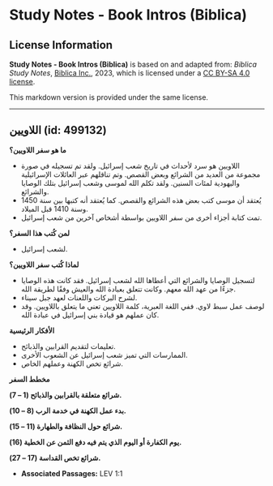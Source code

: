 # Study Notes - Book Intros (Biblica)

## License Information

**Study Notes - Book Intros (Biblica)** is based on and adapted from: _Biblica Study Notes_, [Biblica Inc.](https://www.biblica.com/), 2023, which is licensed under a [CC BY-SA 4.0 license](https://creativecommons.org/licenses/by-sa/4.0/legalcode.en).

This markdown version is provided under the same license.



--------------------------------

## اللاويين (id: 499132)

**ما هو سفر اللاويين؟**

* اللاويين هو سرد لأحداث في تاريخ شعب إسرائيل. ولقد تم تسجيله في صورة مجموعة من العديد من الشرائع وبعض القصص. وتم تناقلهم عبر العائلات الإسرائيلية واليهودية لمئات السنين. ولقد تكلم الله لموسى وشعب إسرائيل بتلك الوصايا والشرائع.
* يُعتقد أن موسى كتب بعض هذه الشرائع والقصص. كما يُعتقد أنه كتبها بين سنة 1450 وسنة 1410 قبل الميلاد.
* تمت كتابة أجزاء أخرى من سفر اللاويين بواسطة أشخاص آخرين من شعب إسرائيل.

**لمن كُتب هذا السفر؟**

* لشعب إسرائيل.

**لماذا كُتب سفر اللاويين؟**

* لتسجيل الوصايا والشرائع التي أعطاها الله لشعب إسرائيل. فقد كانت هذه الوصايا جزءًا من عهد الله معهم. وكانت تتعلق بعبادة الله والعيش وفقًا لطريقة الله.
* لشرح البركات واللعنات لعهد جبل سيناء.
* لوصف عمل سبط لاوي. ففي اللغة العبرية، كلمة اللاويين تعني ما يتعلق باللاويين. وقد كان عملهم هو قيادة بني إسرائيل في عبادة الله.

**الأفكار الرئيسية**

* تعليمات لتقديم القرابين والذبائح.
* الممارسات التي تميز شعب إسرائيل عن الشعوب الأخرى.
* شرائع تخص الكهنة وعملهم الخاص.

**مخطط السفر**

**شرائع متعلقة بالقرابين والذبائح (1 – 7\).**

**بدء عمل الكهنة في خدمة الرب (8 – 10\).**

**شرائع حول النظافة والطهارة (11 – 15\).**

**يوم الكفارة أو اليوم الذي يتم فيه دفع الثمن عن الخطية (16\).**

**شرائع تخص القداسة (17 – 27\).**

* **Associated Passages:** LEV 1:1

